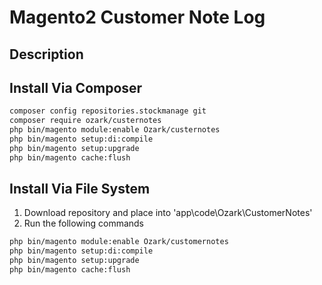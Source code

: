 # Magento2 Customer Note Log

## Description



## Install Via Composer

```bash
composer config repositories.stockmanage git 
composer require ozark/custernotes
php bin/magento module:enable Ozark/custernotes
php bin/magento setup:di:compile 
php bin/magento setup:upgrade
php bin/magento cache:flush
```

## Install Via File System

1. Download repository and place into 'app\code\Ozark\CustomerNotes'
2. Run the following commands
```bash
php bin/magento module:enable Ozark/customernotes
php bin/magento setup:di:compile 
php bin/magento setup:upgrade
php bin/magento cache:flush
```


